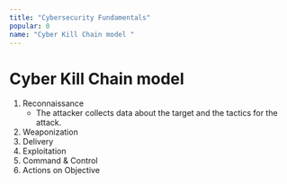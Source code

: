 ```yaml
---
title: "Cybersecurity Fundamentals"
popular: 0
name: "Cyber ​​Kill Chain model "
---
```


# Cyber ​​Kill Chain model

1. Reconnaissance
   - The attacker collects data about the target and the tactics for the attack.
1. Weaponization
1. Delivery
1. Exploitation
1. Command & Control
1. Actions on Objective
